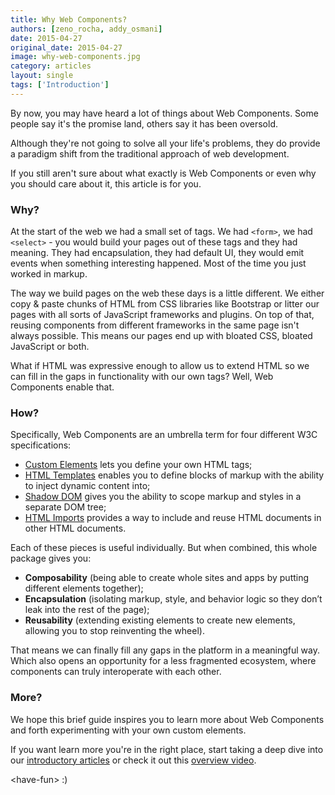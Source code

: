 ```yaml
---
title: Why Web Components?
authors: [zeno_rocha, addy_osmani]
date: 2015-04-27
original_date: 2015-04-27
image: why-web-components.jpg
category: articles
layout: single
tags: ['Introduction']
---
```


By now, you may have heard a lot of things about Web Components. Some people say it's the promise land, others say it has been oversold.

Although they're not going to solve all your life's problems, they do provide a paradigm shift from the traditional approach of web development.

If you still aren't sure about what exactly is Web Components or even why you should care about it, this article is for you.

<!-- Excerpt -->

### Why?

At the start of the web we had a small set of tags. We had `<form>`, we had `<select>` - you would build your pages out of these tags and they had meaning. They had encapsulation, they had default UI, they would emit events when something interesting happened. Most of the time you just worked in markup.

The way we build pages on the web these days is a little different. We either copy & paste chunks of HTML from CSS libraries like Bootstrap or litter our pages with all sorts of JavaScript frameworks and plugins. On top of that, reusing components from different frameworks in the same page isn't always possible. This means our pages end up with bloated CSS, bloated JavaScript or both.

What if HTML was expressive enough to allow us to extend HTML so we can fill in the gaps in functionality with our own tags? Well, Web Components enable that.

### How?

Specifically, Web Components are an umbrella term for four different W3C specifications:

* [Custom Elements](/articles/introduction-to-custom-elements/) lets you define your own HTML tags;
* [HTML Templates](/articles/introduction-to-template-element/) enables you to define blocks of markup with the ability to inject dynamic content into;
* [Shadow DOM](/articles/introduction-to-shadow-dom/) gives you the ability to scope markup and styles in a separate DOM tree;
* [HTML Imports](/articles/introduction-to-html-imports/) provides a way to include and reuse HTML documents in other HTML documents.

Each of these pieces is useful individually. But when combined, this whole package gives you:

* **Composability** (being able to create whole sites and apps by putting different elements together);
* **Encapsulation** (isolating markup, style, and behavior logic so they don’t leak into the rest of the page);
* **Reusability** (extending existing elements to create new elements, allowing you to stop reinventing the wheel).

That means we can finally fill any gaps in the platform in a meaningful way. Which also opens an opportunity for a less fragmented ecosystem, where components can truly interoperate with each other.

### More?

We hope this brief guide inspires you to learn more about Web Components and forth experimenting with your own custom elements.

If you want learn more you're in the right place, start taking a deep dive into our [introductory articles](/tags/introduction) or check it out this [overview video](https://www.youtube.com/watch?v=T5y_lmLngAk).

&lt;have-fun&gt; :)
